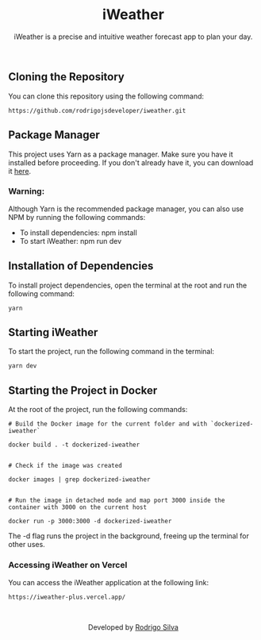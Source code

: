 <div align="center">
<h1>
   iWeather
</h1>

<p>iWeather is a precise and intuitive weather forecast app to plan your day.</p>
</div>
<br/>

## Cloning the Repository

You can clone this repository using the following command:

```
https://github.com/rodrigojsdeveloper/iweather.git
```

## Package Manager

This project uses Yarn as a package manager. Make sure you have it installed before proceeding. If you don't already have it, you can download it <a href="https://classic.yarnpkg.com/lang/en/docs/install">here</a>.

### Warning:

Although Yarn is the recommended package manager, you can also use NPM by running the following commands:

- To install dependencies: npm install
- To start iWeather: npm run dev

## Installation of Dependencies

To install project dependencies, open the terminal at the root and run the following command:

```
yarn
```

## Starting iWeather

To start the project, run the following command in the terminal:

```
yarn dev
```

## Starting the Project in Docker

At the root of the project, run the following commands:

```
# Build the Docker image for the current folder and with `dockerized-iweather`

docker build . -t dockerized-iweather


# Check if the image was created

docker images | grep dockerized-iweather


# Run the image in detached mode and map port 3000 inside the container with 3000 on the current host

docker run -p 3000:3000 -d dockerized-iweather

```

The -d flag runs the project in the background, freeing up the terminal for other uses.

### Accessing iWeather on Vercel

You can access the iWeather application at the following link:

```
https://iweather-plus.vercel.app/
```

<br/>
<p align="center">Developed by <a href="https://www.linkedin.com/in/rodrigo-de-jesus-silva/">Rodrigo Silva</a>
</p>
